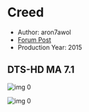 # Creed

* Author: aron7awol
* [Forum Post](https://www.avsforum.com/threads/bass-eq-for-filtered-movies.2995212/post-57430956)
* Production Year: 2015

## DTS-HD MA 7.1

![img 0](https://i.imgur.com/SesjMDF.jpg)

![img 0](https://i.imgur.com/ad0Uik1.jpg)

